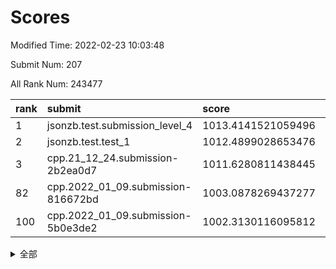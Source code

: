 # Scores

Modified Time: 2022-02-23 10:03:48

Submit Num: 207

All Rank Num: 243477

| rank |               submit               |       score        |       sigma        | pk_num |
| :--- | :--------------------------------- | :----------------- | :----------------- | :----- |
| 1    | jsonzb.test.submission_level_4     | 1013.4141521059496 | 0.7962218263620154 | 4704   |
| 2    | jsonzb.test.test_1                 | 1012.4899028653476 | 0.817110025112475  | 4702   |
| 3    | cpp.21_12_24.submission-2b2ea0d7   | 1011.6280811438445 | 0.7737397749529616 | 4700   |
| 82   | cpp.2022_01_09.submission-816672bd | 1003.0878269437277 | 0.7137636625578584 | 4705   |
| 100  | cpp.2022_01_09.submission-5b0e3de2 | 1002.3130116095812 | 0.7077223121045012 | 4706   |


<details>
<summary>全部</summary>

| rank |                 submit                 |       score        |       sigma        | pk_num |
| :--- | :------------------------------------- | :----------------- | :----------------- | :----- |
| 1    | jsonzb.test.submission_level_4         | 1013.4141521059496 | 0.7962218263620154 | 4704   |
| 2    | jsonzb.test.test_1                     | 1012.4899028653476 | 0.817110025112475  | 4702   |
| 3    | cpp.21_12_24.submission-2b2ea0d7       | 1011.6280811438445 | 0.7737397749529616 | 4700   |
| 4    | gobigger.level_3.submission_level_3_6  | 1011.4680228025835 | 0.7598441987766433 | 4702   |
| 5    | gobigger.level_3.submission_level_3_5  | 1011.464127766746  | 0.7824254398043043 | 4709   |
| 6    | gobigger.level_3.submission_level_3_20 | 1011.3560369552769 | 0.785911920212315  | 4703   |
| 7    | gobigger.level_3.submission_level_3_8  | 1011.3284895751195 | 0.7860005733988803 | 4702   |
| 8    | gobigger.level_3.submission_level_3_24 | 1011.1678832352743 | 0.7799098770283165 | 4699   |
| 9    | gobigger.level_3.submission_level_3_3  | 1011.0480485381024 | 0.752884806673903  | 4705   |
| 10   | gobigger.level_3.submission_level_3_25 | 1011.0248286889259 | 0.7709888684371953 | 4708   |
| 11   | gobigger.level_3.submission_level_3_34 | 1011.0052545696462 | 0.7790851666911066 | 4707   |
| 12   | gobigger.level_3.submission_level_3_32 | 1010.9458768439205 | 0.755502858069164  | 4709   |
| 13   | gobigger.level_3.submission_level_3_7  | 1010.9087193854829 | 0.7608986594422826 | 4706   |
| 14   | gobigger.level_3.submission_level_3_37 | 1010.8912527618359 | 0.7987532445404115 | 4702   |
| 15   | gobigger.level_3.submission_level_3_42 | 1010.8873192539345 | 0.7521428420735634 | 4706   |
| 16   | gobigger.level_3.submission_level_3_13 | 1010.8426502123378 | 0.7530918365189447 | 4706   |
| 17   | gobigger.level_3.submission_level_3_35 | 1010.8294359049705 | 0.7556221637104751 | 4706   |
| 18   | gobigger.level_3.submission_level_3_28 | 1010.7745142323489 | 0.7705916873611369 | 4705   |
| 19   | gobigger.level_3.submission_level_3_30 | 1010.6612269202819 | 0.800311615144953  | 4704   |
| 20   | gobigger.level_3.submission_level_3_16 | 1010.433745409528  | 0.743119878936363  | 4708   |
| 21   | gobigger.level_3.submission_level_3_43 | 1010.3654083142849 | 0.7655557372472429 | 4706   |
| 22   | gobigger.level_3.submission_level_3_15 | 1010.3107458614426 | 0.7767044879731366 | 4703   |
| 23   | gobigger.level_3.submission_level_3_11 | 1010.2826735657725 | 0.7683391079937868 | 4702   |
| 24   | gobigger.level_3.submission_level_3_36 | 1010.266340394725  | 0.7585077801028913 | 4706   |
| 25   | gobigger.level_3.submission_level_3_48 | 1010.2521477486358 | 0.7672746034200794 | 4697   |
| 26   | gobigger.level_3.submission_level_3_0  | 1010.1890754254747 | 0.752640977018949  | 4705   |
| 27   | gobigger.level_3.submission_level_3_21 | 1009.9161911223307 | 0.7472480200947053 | 4706   |
| 28   | gobigger.level_3.submission_level_3_47 | 1009.9093850335477 | 0.7671004951614179 | 4701   |
| 29   | gobigger.level_3.submission_level_3_46 | 1009.870580752153  | 0.7526305960415443 | 4701   |
| 30   | gobigger.level_3.submission_level_3_26 | 1009.8400302364666 | 0.7729018052968385 | 4705   |
| 31   | gobigger.level_3.submission_level_3_17 | 1009.8030017756324 | 0.743954765084808  | 4703   |
| 32   | gobigger.level_3.submission_level_3_45 | 1009.7692954893455 | 0.7657848016275338 | 4703   |
| 33   | gobigger.level_3.submission_level_3_41 | 1009.7275623529888 | 0.7728239984242775 | 4710   |
| 34   | gobigger.level_3.submission_level_3_2  | 1009.6962202980077 | 0.7530498151223414 | 4704   |
| 35   | gobigger.level_3.submission_level_3_39 | 1009.6844873506395 | 0.7341147579159419 | 4703   |
| 36   | gobigger.level_3.submission_level_3_14 | 1009.6809437608788 | 0.7586971224238135 | 4703   |
| 37   | gobigger.level_3.submission_level_3_18 | 1009.6321069915397 | 0.7777477918818374 | 4707   |
| 38   | gobigger.level_3.submission_level_3_19 | 1009.6313833086383 | 0.7598160580450115 | 4704   |
| 39   | gobigger.level_3.submission_level_3_27 | 1009.6228138646376 | 0.753484825279299  | 4705   |
| 40   | gobigger.level_3.submission_level_3_4  | 1009.5487405240463 | 0.7435361483163908 | 4707   |
| 41   | gobigger.level_3.submission_level_3_1  | 1009.5363031661713 | 0.7498697442051988 | 4708   |
| 42   | gobigger.level_3.submission_level_3_40 | 1009.4696766302642 | 0.7510369912654975 | 4705   |
| 43   | gobigger.level_3.submission_level_3_9  | 1009.4469712780871 | 0.734831288072708  | 4704   |
| 44   | gobigger.level_3.submission_level_3_38 | 1009.3221350793123 | 0.7479380841702504 | 4703   |
| 45   | gobigger.level_3.submission_level_3_22 | 1009.3131465980275 | 0.7354475501442193 | 4704   |
| 46   | gobigger.level_3.submission_level_3_23 | 1009.2581541052893 | 0.7419927974885968 | 4705   |
| 47   | gobigger.level_3.submission_level_3_44 | 1009.0816656303164 | 0.7486310687936247 | 4707   |
| 48   | gobigger.level_3.submission_level_3_33 | 1008.7393451295711 | 0.7364167225601734 | 4702   |
| 49   | gobigger.level_3.submission_level_3_49 | 1008.7341745936035 | 0.7331252208231196 | 4702   |
| 50   | gobigger.level_3.submission_level_3_10 | 1008.7109379408971 | 0.756527456772784  | 4704   |
| 51   | gobigger.level_3.submission_level_3_31 | 1008.6242058081266 | 0.7609455711675066 | 4706   |
| 52   | gobigger.level_3.submission_level_3_12 | 1008.5586148254517 | 0.745557443166627  | 4703   |
| 53   | gobigger.level_3.submission_level_3_29 | 1008.1528472273917 | 0.7489450781438384 | 4702   |
| 54   | gobigger.level_1.submission_level_1_32 | 1005.6918197133568 | 0.7392297216934355 | 4701   |
| 55   | gobigger.level_1.submission_level_1_33 | 1005.1022955306292 | 0.719683540696409  | 4707   |
| 56   | gobigger.level_1.submission_level_1_13 | 1005.0570125375319 | 0.7187930416559686 | 4710   |
| 57   | gobigger.level_1.submission_level_1_25 | 1004.4333711173921 | 0.7124194367376887 | 4709   |
| 58   | gobigger.level_1.submission_level_1_5  | 1004.0407320205121 | 0.7374138628468739 | 4705   |
| 59   | gobigger.level_1.submission_level_1_46 | 1004.0137341432476 | 0.7233607462387089 | 4709   |
| 60   | gobigger.level_1.submission_level_1_26 | 1003.9878436033204 | 0.7076257255010526 | 4703   |
| 61   | gobigger.level_1.submission_level_1_0  | 1003.9720150861305 | 0.7107922639344663 | 4706   |
| 62   | gobigger.level_1.submission_level_1_6  | 1003.9299532594997 | 0.7139728520935121 | 4710   |
| 63   | gobigger.level_1.submission_level_1_23 | 1003.8437248070559 | 0.728073735202507  | 4698   |
| 64   | gobigger.level_1.submission_level_1_4  | 1003.8367961780867 | 0.7148020086186746 | 4703   |
| 65   | gobigger.level_1.submission_level_1_7  | 1003.7051069990248 | 0.7224325785788859 | 4695   |
| 66   | gobigger.level_1.submission_level_1_14 | 1003.6985295805068 | 0.7224438980758467 | 4709   |
| 67   | gobigger.level_1.submission_level_1_15 | 1003.6421476326719 | 0.7149921369856842 | 4705   |
| 68   | gobigger.level_1.submission_level_1_49 | 1003.6305515875629 | 0.710545306000657  | 4701   |
| 69   | gobigger.level_1.submission_level_1_41 | 1003.5796714776634 | 0.7279125945882614 | 4706   |
| 70   | gobigger.level_1.submission_level_1_12 | 1003.5215597448001 | 0.7113912800393779 | 4699   |
| 71   | gobigger.level_1.submission_level_1_48 | 1003.515666433678  | 0.7116454873562046 | 4705   |
| 72   | gobigger.level_1.submission_level_1_27 | 1003.5022375664429 | 0.7279332344179601 | 4700   |
| 73   | gobigger.level_1.submission_level_1_44 | 1003.32460928854   | 0.7186838516103629 | 4705   |
| 74   | gobigger.level_1.submission_level_1_43 | 1003.2376412390134 | 0.7158633956613919 | 4702   |
| 75   | gobigger.level_1.submission_level_1_3  | 1003.2137978063226 | 0.7081792673061499 | 4706   |
| 76   | gobigger.level_1.submission_level_1_34 | 1003.1882000198369 | 0.7190492752782685 | 4705   |
| 77   | gobigger.level_1.submission_level_1_37 | 1003.1772673501574 | 0.7212214449561156 | 4706   |
| 78   | gobigger.level_1.submission_level_1_18 | 1003.1717682024852 | 0.7150901556257122 | 4707   |
| 79   | gobigger.level_1.submission_level_1_2  | 1003.1512996624648 | 0.7192343620705665 | 4706   |
| 80   | gobigger.level_1.submission_level_1_24 | 1003.1445843839418 | 0.7133966535941321 | 4704   |
| 81   | gobigger.level_1.submission_level_1_36 | 1003.1086175343436 | 0.7263713778317448 | 4703   |
| 82   | cpp.2022_01_09.submission-816672bd     | 1003.0878269437277 | 0.7137636625578584 | 4705   |
| 83   | gobigger.level_1.submission_level_1_19 | 1003.0681289586558 | 0.7051918166712666 | 4706   |
| 84   | gobigger.level_1.submission_level_1_38 | 1003.0058527261135 | 0.7113841326173795 | 4703   |
| 85   | gobigger.level_1.submission_level_1_31 | 1003.0037539495577 | 0.7143512635585204 | 4702   |
| 86   | gobigger.level_1.submission_level_1_1  | 1002.9504887875677 | 0.7179332584671361 | 4707   |
| 87   | gobigger.level_1.submission_level_1_22 | 1002.8511375519729 | 0.7107942578963693 | 4705   |
| 88   | gobigger.level_1.submission_level_1_21 | 1002.7754024285061 | 0.7129101160174703 | 4704   |
| 89   | gobigger.level_1.submission_level_1_8  | 1002.7732286450614 | 0.7174892205742905 | 4701   |
| 90   | gobigger.level_1.submission_level_1_20 | 1002.7244655151585 | 0.7089070544184722 | 4704   |
| 91   | gobigger.level_1.submission_level_1_42 | 1002.717784877122  | 0.7196103960687698 | 4707   |
| 92   | gobigger.level_1.submission_level_1_47 | 1002.6374386409155 | 0.7168898716594317 | 4703   |
| 93   | gobigger.level_1.submission_level_1_29 | 1002.6290989622203 | 0.7055457761645039 | 4708   |
| 94   | gobigger.level_1.submission_level_1_40 | 1002.6279879778853 | 0.7223195883224232 | 4704   |
| 95   | gobigger.level_1.submission_level_1_28 | 1002.6139743672555 | 0.7223069915864377 | 4698   |
| 96   | gobigger.level_1.submission_level_1_16 | 1002.5329217468209 | 0.7132207247922534 | 4708   |
| 97   | gobigger.level_1.submission_level_1_45 | 1002.4953888130381 | 0.7133720469481926 | 4705   |
| 98   | gobigger.level_1.submission_level_1_11 | 1002.4591925193031 | 0.7033870888202646 | 4702   |
| 99   | gobigger.level_1.submission_level_1_35 | 1002.3504702927531 | 0.7202535388115782 | 4703   |
| 100  | cpp.2022_01_09.submission-5b0e3de2     | 1002.3130116095812 | 0.7077223121045012 | 4706   |
| 101  | gobigger.level_1.submission_level_1_17 | 1002.2859355518895 | 0.7156015201223496 | 4707   |
| 102  | gobigger.level_1.submission_level_1_30 | 1002.1925779185784 | 0.7099177625781378 | 4705   |
| 103  | gobigger.level_1.submission_level_1_39 | 1002.1533725369615 | 0.7197291046139248 | 4705   |
| 104  | gobigger.level_1.submission_level_1_9  | 1001.9865273798977 | 0.7192091925963799 | 4706   |
| 105  | gobigger.level_1.submission_level_1_10 | 1001.0527387657269 | 0.7070946867564389 | 4706   |
| 106  | gobigger.random.submission_random_27   | 997.6525189263616  | 0.7156464390266505 | 4707   |
| 107  | gobigger.random.submission_random_11   | 997.2002840937062  | 0.6992952008323211 | 4706   |
| 108  | gobigger.random.submission_random_8    | 997.0159119648737  | 0.7220491743983073 | 4705   |
| 109  | gobigger.random.submission_random_42   | 996.9305407612223  | 0.7082001475306174 | 4702   |
| 110  | gobigger.random.submission_random_41   | 996.8024469780836  | 0.7151418764645641 | 4701   |
| 111  | gobigger.random.submission_random_14   | 996.8006699932357  | 0.7042798611782252 | 4708   |
| 112  | gobigger.random.submission_random_10   | 996.7983497402344  | 0.7013552323268784 | 4701   |
| 113  | gobigger.random.submission_random_32   | 996.767251735394   | 0.7130181589034276 | 4707   |
| 114  | gobigger.random.submission_random_45   | 996.7179267763577  | 0.7019100253289313 | 4707   |
| 115  | gobigger.random.submission_random_3    | 996.5157735969477  | 0.7233776855905948 | 4701   |
| 116  | gobigger.random.submission_random_19   | 996.509444791244   | 0.7117515600768222 | 4707   |
| 117  | gobigger.random.submission_random_16   | 996.4325745672373  | 0.7126821635878047 | 4704   |
| 118  | gobigger.random.submission_random_30   | 996.3925731704423  | 0.7036116615358987 | 4701   |
| 119  | gobigger.random.submission_random_1    | 996.3278492477568  | 0.7184971540237076 | 4710   |
| 120  | gobigger.random.submission_random_21   | 996.19488140723    | 0.7115473066439297 | 4704   |
| 121  | gobigger.random.submission_random_38   | 996.1458708240133  | 0.7058169700251145 | 4700   |
| 122  | gobigger.random.submission_random_20   | 996.0709210736421  | 0.7094173817350643 | 4705   |
| 123  | gobigger.random.submission_random_12   | 996.0407886049202  | 0.716452759033079  | 4706   |
| 124  | gobigger.random.submission_random_43   | 995.9497238138431  | 0.7081769705095327 | 4704   |
| 125  | gobigger.random.submission_random_37   | 995.9474839676728  | 0.7048952297985326 | 4708   |
| 126  | gobigger.random.submission_random_28   | 995.9260899224016  | 0.7045264493638298 | 4709   |
| 127  | gobigger.random.submission_random_46   | 995.9259077958212  | 0.7129124266988749 | 4708   |
| 128  | gobigger.random.submission_random_25   | 995.8993048825972  | 0.7242161389495415 | 4706   |
| 129  | gobigger.random.submission_random_22   | 995.8687766361488  | 0.7017297677839468 | 4709   |
| 130  | gobigger.random.submission_random_49   | 995.8645604269304  | 0.7186307744976993 | 4698   |
| 131  | gobigger.random.submission_random_23   | 995.8582868197271  | 0.708447450307399  | 4707   |
| 132  | gobigger.random.submission_random_47   | 995.8356568969137  | 0.700573790591582  | 4703   |
| 133  | gobigger.random.submission_random_7    | 995.8084822657233  | 0.7278542748372034 | 4704   |
| 134  | gobigger.random.submission_random_36   | 995.7586780297042  | 0.703029357434515  | 4708   |
| 135  | gobigger.random.submission_random_2    | 995.7216919568679  | 0.6933815952305484 | 4707   |
| 136  | gobigger.random.submission_random_48   | 995.7046398170203  | 0.7022322498405649 | 4709   |
| 137  | gobigger.random.submission_random_18   | 995.6619783427291  | 0.7085871841910754 | 4706   |
| 138  | gobigger.random.submission_random_0    | 995.6487536029771  | 0.7170288238835765 | 4706   |
| 139  | gobigger.random.submission_random_4    | 995.6259724115765  | 0.7113976000054216 | 4700   |
| 140  | gobigger.random.submission_random_5    | 995.6173455983421  | 0.7047175235737391 | 4705   |
| 141  | gobigger.random.submission_random_9    | 995.5382293235328  | 0.7027503013280255 | 4709   |
| 142  | gobigger.random.submission_random_24   | 995.498634031638   | 0.7127186387847627 | 4704   |
| 143  | gobigger.random.submission_random_35   | 995.4104690734453  | 0.730434016317306  | 4703   |
| 144  | gobigger.random.submission_random_29   | 995.3431117074459  | 0.705324828458137  | 4706   |
| 145  | gobigger.random.submission_random_13   | 995.3122645069576  | 0.7105217319853188 | 4706   |
| 146  | gobigger.random.submission_random_33   | 995.2736594217898  | 0.7041046195529455 | 4706   |
| 147  | gobigger.random.submission_random_17   | 995.2678370906664  | 0.6986878160265494 | 4704   |
| 148  | gobigger.random.submission_random_39   | 995.2467114089284  | 0.7174906332651294 | 4706   |
| 149  | gobigger.random.submission_random_34   | 995.2424930866904  | 0.7051958248624492 | 4700   |
| 150  | gobigger.random.submission_random_6    | 995.1372564686295  | 0.7120766584246927 | 4708   |
| 151  | gobigger.random.submission_random_44   | 995.1213240744098  | 0.7212580146645456 | 4708   |
| 152  | gobigger.random.submission_random_26   | 995.1150990521107  | 0.7063256278698876 | 4706   |
| 153  | gobigger.random.submission_random_40   | 994.8108266167978  | 0.7264444289622842 | 4702   |
| 154  | gobigger.random.submission_random_31   | 994.4786613480472  | 0.7038037825673701 | 4709   |
| 155  | gobigger.random.submission_random_15   | 994.4229562573526  | 0.726937343686909  | 4707   |
| 156  | gobigger.level_2.submission_level_2_15 | 994.4058390143931  | 0.7283860180150253 | 4709   |
| 157  | gobigger.level_2.submission_level_2_33 | 994.2361355093454  | 0.727540760649642  | 4700   |
| 158  | gobigger.level_2.submission_level_2_21 | 994.0504374800311  | 0.7280515506002749 | 4708   |
| 159  | gobigger.level_2.submission_level_2_9  | 993.856090953022   | 0.7228713729402266 | 4708   |
| 160  | gobigger.level_2.submission_level_2_29 | 993.5209050069864  | 0.734661738288675  | 4703   |
| 161  | gobigger.level_2.submission_level_2_41 | 993.3853511875194  | 0.7181244916741422 | 4702   |
| 162  | gobigger.level_2.submission_level_2_36 | 993.3364978043419  | 0.7331417491403367 | 4709   |
| 163  | gobigger.level_2.submission_level_2_22 | 993.314949354867   | 0.726967867262014  | 4703   |
| 164  | gobigger.level_2.submission_level_2_27 | 993.2127968459899  | 0.7430025220861511 | 4704   |
| 165  | gobigger.level_2.submission_level_2_11 | 993.0450360355729  | 0.7458786689706646 | 4706   |
| 166  | gobigger.level_2.submission_level_2_0  | 993.0207488002701  | 0.7368571192569472 | 4707   |
| 167  | gobigger.level_2.submission_level_2_42 | 992.8918881861572  | 0.7309850020833172 | 4705   |
| 168  | gobigger.level_2.submission_level_2_6  | 992.8811804829126  | 0.7425191234664776 | 4707   |
| 169  | gobigger.level_2.submission_level_2_32 | 992.8289902305477  | 0.7277097228936196 | 4707   |
| 170  | gobigger.level_2.submission_level_2_16 | 992.7912998613936  | 0.7318928746002077 | 4707   |
| 171  | gobigger.level_2.submission_level_2_25 | 992.7866537661675  | 0.7278822246551561 | 4704   |
| 172  | gobigger.level_2.submission_level_2_14 | 992.784117126995   | 0.733822164671693  | 4703   |
| 173  | gobigger.level_2.submission_level_2_49 | 992.55362816517    | 0.7328066824252254 | 4702   |
| 174  | gobigger.level_2.submission_level_2_48 | 992.535884700081   | 0.7529855176030352 | 4706   |
| 175  | gobigger.level_2.submission_level_2_10 | 992.5330968925076  | 0.7528923584425445 | 4703   |
| 176  | gobigger.level_2.submission_level_2_3  | 992.4179222247362  | 0.7607087525301494 | 4704   |
| 177  | gobigger.level_2.submission_level_2_5  | 992.3282937744812  | 0.7464235789505834 | 4706   |
| 178  | gobigger.level_2.submission_level_2_37 | 992.2205409749353  | 0.7335379196457997 | 4708   |
| 179  | gobigger.level_2.submission_level_2_4  | 992.1449905037877  | 0.7434211351526065 | 4702   |
| 180  | gobigger.level_2.submission_level_2_7  | 992.0940393388887  | 0.7568401926841215 | 4707   |
| 181  | gobigger.level_2.submission_level_2_8  | 992.068561279276   | 0.7507336754394086 | 4707   |
| 182  | gobigger.level_2.submission_level_2_43 | 992.0006704205201  | 0.742776712135821  | 4704   |
| 183  | gobigger.level_2.submission_level_2_20 | 991.994940840183   | 0.7483676603448164 | 4708   |
| 184  | gobigger.level_2.submission_level_2_1  | 991.988826835437   | 0.7276328567751629 | 4702   |
| 185  | gobigger.level_2.submission_level_2_2  | 991.9457199558135  | 0.7264882502996701 | 4702   |
| 186  | gobigger.level_2.submission_level_2_34 | 991.9206409111885  | 0.7265448101178008 | 4706   |
| 187  | gobigger.level_2.submission_level_2_12 | 991.8385403813144  | 0.7571946882050902 | 4707   |
| 188  | gobigger.level_2.submission_level_2_17 | 991.7635778839397  | 0.7313088220636463 | 4698   |
| 189  | gobigger.level_2.submission_level_2_31 | 991.7364124910189  | 0.7240230549407599 | 4708   |
| 190  | gobigger.level_2.submission_level_2_47 | 991.7363867147676  | 0.745135240247779  | 4707   |
| 191  | gobigger.level_2.submission_level_2_19 | 991.6898464917892  | 0.7457757501718123 | 4704   |
| 192  | gobigger.level_2.submission_level_2_35 | 991.6448485494493  | 0.7518996646712168 | 4705   |
| 193  | gobigger.level_2.submission_level_2_18 | 991.6301367420741  | 0.749495684249906  | 4704   |
| 194  | gobigger.level_2.submission_level_2_46 | 991.6207569855211  | 0.7374791863506078 | 4709   |
| 195  | gobigger.level_2.submission_level_2_39 | 991.585796683443   | 0.761825411317552  | 4708   |
| 196  | gobigger.level_2.submission_level_2_24 | 991.4842919105035  | 0.764118304348463  | 4708   |
| 197  | gobigger.level_2.submission_level_2_45 | 991.4374175946933  | 0.7379220010586585 | 4708   |
| 198  | gobigger.level_2.submission_level_2_26 | 991.4140426753893  | 0.7651907248147817 | 4704   |
| 199  | gobigger.level_2.submission_level_2_28 | 991.3592417069929  | 0.7588261553282407 | 4705   |
| 200  | gobigger.level_2.submission_level_2_40 | 991.2956512451805  | 0.7645175816731699 | 4710   |
| 201  | gobigger.level_2.submission_level_2_13 | 991.1228591100025  | 0.7491504689172886 | 4705   |
| 202  | gobigger.level_2.submission_level_2_23 | 991.0517650732933  | 0.7532368836060059 | 4707   |
| 203  | gobigger.level_2.submission_level_2_30 | 991.0018611584335  | 0.756911480907756  | 4709   |
| 204  | gobigger.level_2.submission_level_2_38 | 990.6407802852772  | 0.7665805820677151 | 4702   |
| 205  | gobigger.level_2.submission_level_2_44 | 989.9421668343828  | 0.7489941541784044 | 4705   |
| 206  | gobigger.none.submission_none_0        | 977.2397933675135  | 1.273462487902155  | 4705   |
| 207  | gobigger.none.submission_none_1        | 976.3251804578523  | 1.446587367294068  | 4707   |

</details>